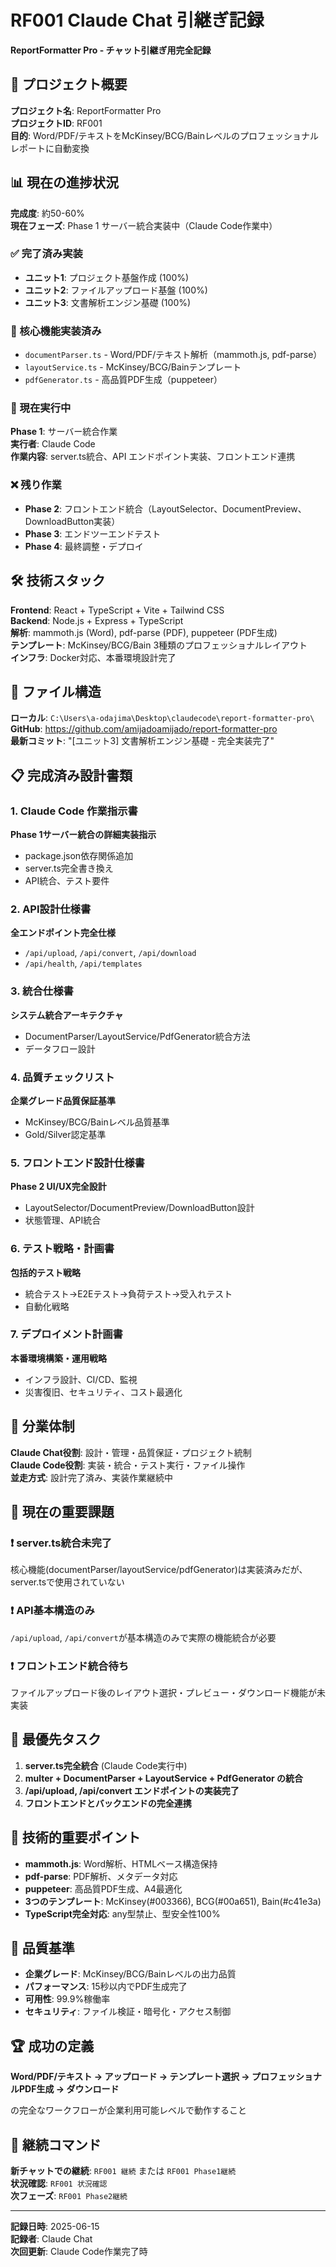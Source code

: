 # RF001 Claude Chat 引継ぎ記録
**ReportFormatter Pro - チャット引継ぎ用完全記録**

## 🎯 プロジェクト概要

**プロジェクト名**: ReportFormatter Pro  
**プロジェクトID**: RF001  
**目的**: Word/PDF/テキストをMcKinsey/BCG/Bainレベルのプロフェッショナルレポートに自動変換

## 📊 現在の進捗状況

**完成度**: 約50-60%  
**現在フェーズ**: Phase 1 サーバー統合実装中（Claude Code作業中）

### ✅ 完了済み実装
- **ユニット1**: プロジェクト基盤作成 (100%)
- **ユニット2**: ファイルアップロード基盤 (100%)  
- **ユニット3**: 文書解析エンジン基礎 (100%)

### 🔧 核心機能実装済み
- `documentParser.ts` - Word/PDF/テキスト解析（mammoth.js, pdf-parse）
- `layoutService.ts` - McKinsey/BCG/Bainテンプレート
- `pdfGenerator.ts` - 高品質PDF生成（puppeteer）

### 🔄 現在実行中
**Phase 1**: サーバー統合作業  
**実行者**: Claude Code  
**作業内容**: server.ts統合、API エンドポイント実装、フロントエンド連携

### ❌ 残り作業
- **Phase 2**: フロントエンド統合（LayoutSelector、DocumentPreview、DownloadButton実装）
- **Phase 3**: エンドツーエンドテスト
- **Phase 4**: 最終調整・デプロイ

## 🛠️ 技術スタック

**Frontend**: React + TypeScript + Vite + Tailwind CSS  
**Backend**: Node.js + Express + TypeScript  
**解析**: mammoth.js (Word), pdf-parse (PDF), puppeteer (PDF生成)  
**テンプレート**: McKinsey/BCG/Bain 3種類のプロフェッショナルレイアウト  
**インフラ**: Docker対応、本番環境設計完了

## 📁 ファイル構造

**ローカル**: `C:\Users\a-odajima\Desktop\claudecode\report-formatter-pro\`  
**GitHub**: https://github.com/amijadoamijado/report-formatter-pro  
**最新コミット**: "[ユニット3] 文書解析エンジン基礎 - 完全実装完了"

## 📋 完成済み設計書類

### 1. Claude Code 作業指示書
**Phase 1サーバー統合の詳細実装指示**
- package.json依存関係追加
- server.ts完全書き換え
- API統合、テスト要件

### 2. API設計仕様書
**全エンドポイント完全仕様**
- `/api/upload`, `/api/convert`, `/api/download`
- `/api/health`, `/api/templates`

### 3. 統合仕様書
**システム統合アーキテクチャ**
- DocumentParser/LayoutService/PdfGenerator統合方法
- データフロー設計

### 4. 品質チェックリスト
**企業グレード品質保証基準**
- McKinsey/BCG/Bainレベル品質基準
- Gold/Silver認定基準

### 5. フロントエンド設計仕様書
**Phase 2 UI/UX完全設計**
- LayoutSelector/DocumentPreview/DownloadButton設計
- 状態管理、API統合

### 6. テスト戦略・計画書
**包括的テスト戦略**
- 統合テスト→E2Eテスト→負荷テスト→受入れテスト
- 自動化戦略

### 7. デプロイメント計画書
**本番環境構築・運用戦略**
- インフラ設計、CI/CD、監視
- 災害復旧、セキュリティ、コスト最適化

## 🤝 分業体制

**Claude Chat役割**: 設計・管理・品質保証・プロジェクト統制  
**Claude Code役割**: 実装・統合・テスト実行・ファイル操作  
**並走方式**: 設計完了済み、実装作業継続中

## 🚨 現在の重要課題

### ❗ server.ts統合未完了
核心機能(documentParser/layoutService/pdfGenerator)は実装済みだが、server.tsで使用されていない

### ❗ API基本構造のみ
`/api/upload`, `/api/convert`が基本構造のみで実際の機能統合が必要

### ❗ フロントエンド統合待ち
ファイルアップロード後のレイアウト選択・プレビュー・ダウンロード機能が未実装

## 🎯 最優先タスク

1. **server.ts完全統合** (Claude Code実行中)
2. **multer + DocumentParser + LayoutService + PdfGenerator の統合**
3. **/api/upload, /api/convert エンドポイントの実装完了**
4. **フロントエンドとバックエンドの完全連携**

## 🔧 技術的重要ポイント

- **mammoth.js**: Word解析、HTMLベース構造保持
- **pdf-parse**: PDF解析、メタデータ対応
- **puppeteer**: 高品質PDF生成、A4最適化
- **3つのテンプレート**: McKinsey(#003366), BCG(#00a651), Bain(#c41e3a)
- **TypeScript完全対応**: any型禁止、型安全性100%

## 📏 品質基準

- **企業グレード**: McKinsey/BCG/Bainレベルの出力品質
- **パフォーマンス**: 15秒以内でPDF生成完了
- **可用性**: 99.9%稼働率
- **セキュリティ**: ファイル検証・暗号化・アクセス制御

## 🏆 成功の定義

**Word/PDF/テキスト → アップロード → テンプレート選択 → プロフェッショナルPDF生成 → ダウンロード**

の完全なワークフローが企業利用可能レベルで動作すること

## 🔄 継続コマンド

**新チャットでの継続**: `RF001 継続` または `RF001 Phase1継続`  
**状況確認**: `RF001 状況確認`  
**次フェーズ**: `RF001 Phase2継続`

---

**記録日時**: 2025-06-15  
**記録者**: Claude Chat  
**次回更新**: Claude Code作業完了時
